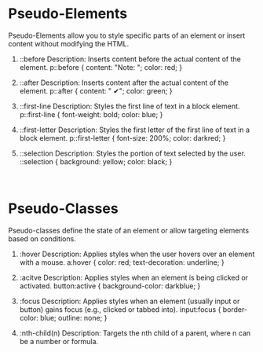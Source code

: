# Pseudo-Elements

Pseudo-Elements allow you to style specific parts of an element or insert content without modifying the HTML.

1. ::before 
Description: Inserts content before the actual content of the element.
    p::before {
  content: "Note: ";
  color: red;
    }

2. ::after
Description: Inserts content after the actual content of the element.
  p::after {
  content: " ✔";
  color: green;
}

3. ::first-line
 Description: Styles the first line of text in a block element.
    p::first-line {
  font-weight: bold;
  color: blue;
}

4. ::first-letter
Description: Styles the first letter of the first line of text in a block element.
 p::first-letter {
  font-size: 200%;
  color: darkred;
}

5. ::selection
Description: Styles the portion of text selected by the user.
::selection {
  background: yellow;
  color: black;
}
<br/>

# Pseudo-Classes
Pseudo-classes define the state of an element or allow targeting elements based on conditions.

1. :hover
Description: Applies styles when the user hovers over an element with a mouse.
 a:hover {
  color: red;
  text-decoration: underline;
}


2. :acitve
Description: Applies styles when an element is being clicked or activated.
 button:active {
  background-color: darkblue;
}

3. :focus
Description: Applies styles when an element (usually input or button) gains focus (e.g., clicked or tabbed into).
input:focus {
  border-color: blue;
  outline: none;
}

4. :nth-child(n)
Description: Targets the nth child of a parent, where n can be a number or formula.